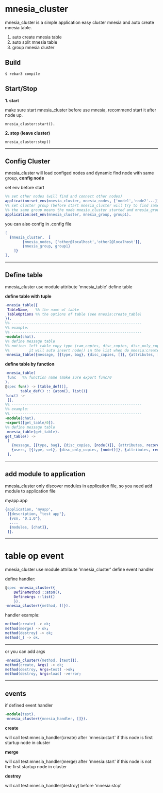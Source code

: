 mnesia_cluster
=====

mnesia_cluster is a simple application easy cluster mnesia and auto create mnesia table. 

1. auto create mnesia table
2. auto split mnesia table
3. group mnesia cluster

Build
-----

    $ rebar3 compile
    
Start/Stop
------

 **1. start**
    
make sure start mnesia_cluster before use mnesia, recommend start it after node up.

    mnesia_cluster:start().
    
    
**2. stop (leave cluster)**

    mnesia_cluster:stop()

--------------------
Config Cluster
----
mnesia_cluster will load configed nodes and dynamic find node with same group,
**config node**

set env before start
```erlang
%% set other nodes (will find and connect other nodes)
application:set_env(mnesia_cluster, mnesia_nodes, ['node1','node2'...]).
%% set cluster group (before start mnesia_cluster will try to find same group cluster in nodes())
%% the same group means the node mnesia_cluster started and mnesia_group value is same.
application:set_env(mnesia_cluster, mnesia_group, group1).
```
you can also config in .config file
```erlang
[
  {mnesia_cluster,	[
		{mnesia_nodes, ['other@localhost','other2@localhost']},
		{mnesia_group, group1}
	]}
].
```

--------------------
Define table
----

mnesia_cluster use module attribute 'mnesia_table' define table

**define table with tuple**

```erlang
-mnesia_table({
 TableName,   %% the name of table
 TableOptions %% the options of table (see mnesia:create_table)
}).
%% ------------------------------------------------------------
%% example:
%% ------------------------------------------------------------
-module(chat).
%% define message table
%% notice: left table copy type (ram_copies, disc_copies, disc_only_copies) with blank
%%         it will auto insert node() in the list when do mnesia:create_table
-mnesia_table({message, [{type, bag}, {disc_copies, []}, {attributes, [id, uid, content]}]}).
```
**define table by function**

```erlang
-mnesia_table(
 func   %% function name (make sure export func/0
).
@spec fun() -> [table_def()],
       table_def() :: {atom(), list()}
func() ->
 [].
%% ------------------------------------------------------------
%% example:
%% ------------------------------------------------------------
-module(chat).
-export([get_table/0]).
%% define message table
-mnesia_table(get_table).
get_table() ->
 [
   {message, [{type, bag}, {disc_copies, [node()]}, {attributes, recordinfo(message)}]},
   {users, [{type, set}, {disc_only_copies, [node()]}, {attributes, recordinfo(user)}]}
 ].
```
--------------------
add module to application
----
mnesia_cluster only discover modules in application file, so you need add module to application file

myapp.app
```erlang
{application, 'myapp',
 [{description, "test app"},
  {vsn, "0.1.0"},
  ....
  {modules, [chat]},
 ]}.

```

-------------------

table op event
=======

mnesia_cluster use module attribute 'mnesia_cluster' define event handler

define handler:
```erlang
@spec -mnesia_cluster({
	DefineMethod ::atom(),
	DefineArgs ::list()
	}).
-mnesia_cluster({method, []}).
```
handler example:
```erlang
method(create) -> ok;
method(merge) -> ok;
method(destroy) -> ok;
method(_) -> ok.
```
-------
or you can add args
```erlang
-mnesia_cluster({method, [test]}).
method(create, Args) -> ok;
method(destroy, Args=test) ->ok;
method(destroy, Args=load) ->error;
```

--------------------
events
----
if defined event handler
```erlang
-module(test).
-mnesia_cluster({mnesia_handler, []}).
```

**create**

will call test:mnesia_handler(create) after 'mnesia:start' if this node is first startup node in cluster

**merge**

will call test:mnesia_handler(merge) after 'mnesia:start' if this node is not the first startup node in cluster

**destroy**

will call test:mnesia_handler(destroy) before 'mnesia:stop'

